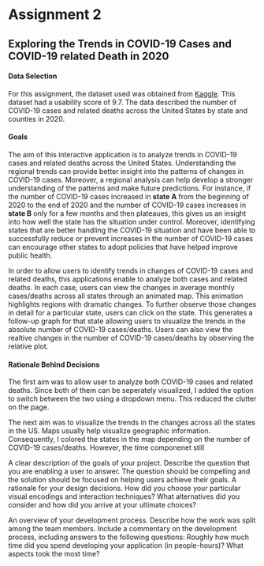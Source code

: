 # Assignment 2
## Exploring the Trends in COVID-19 Cases and COVID-19 related Death in 2020

#### Data Selection
For this assignment, the dataset used was obtained from [Kaggle](https://www.kaggle.com/sudalairajkumar/covid19-in-usa?select=us_states_covid19_daily.csv "Dataset").
This dataset had a usability score of 9.7. 
The data described the number of COVID-19 cases and related deaths across the United States by state and counties in 2020.


#### Goals
The aim of this interactive application is to analyze trends in COVID-19 cases and related deaths across the United States. 
Understanding the regional trends can provide better insight into the patterns of changes in COVID-19 cases. 
Moreover, a regional analysis can help develop a stronger understanding of the patterns and make future predictions. For instance, if the number of COVID-19 cases increased in **state A** from the beginning of 2020 to the end of 2020 and the number of COVID-19 cases increases in **state B** only for a few months and then plateaues, this gives us an insight into how well the state has the situation under control. 
Moreover, identifying states that are better handling the COVID-19 situation and have been able to successfully reduce or prevent increases in the number of COVID-19 cases can encourage other states to adopt policies that have helped improve public health.

In order to allow users to identify trends in changes of COVID-19 cases and related deaths, this applications enable to analyze both cases and related deaths. In each case, users can view the changes in average monthly cases/deaths across all states through an animated map. This animation highlights regions with dramatic changes. To further observe those changes in detail for a particular state, users can click on the state. 
This generates a follow-up graph for that state allowing users to visualize the trends in the absolute number of COVID-19 cases/deaths. Users can also view the realtive changes in the number of COVID-19 cases/deaths by observing the relative plot.

#### Rationale Behind Decisions
The first aim was to allow user to analyze both COVID-19 cases and related deaths. Since both of them can be seperately visualized, I added the option to switch between the two using a dropdown menu. This reduced the clutter on the page.

The next aim was to visualize the trends in the changes across all the states in the US. Maps usually help visualize geographic information. Consequently, I colored the states in the map depending on the number of COVID-19 cases/deaths. However, the time componenet still 

A clear description of the goals of your project. Describe the question that you are enabling a user to answer. The question should be compelling and the solution should be focused on helping users achieve their goals. 
A rationale for your design decisions. How did you choose your particular visual encodings and interaction techniques? What alternatives did you consider and how did you arrive at your ultimate choices?

An overview of your development process. Describe how the work was split among the team members. Include a commentary on the development process, including answers to the following questions: Roughly how much time did you spend developing your application (in people-hours)? What aspects took the most time?
